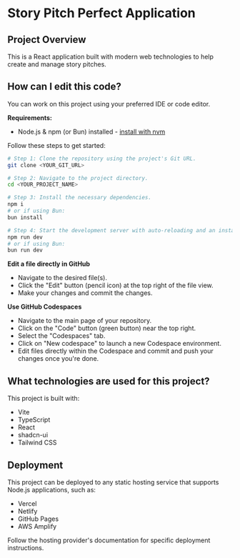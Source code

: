 # Story Pitch Perfect Application

## Project Overview

This is a React application built with modern web technologies to help create and manage story pitches.

## How can I edit this code?

You can work on this project using your preferred IDE or code editor.

**Requirements:**
- Node.js & npm (or Bun) installed - [install with nvm](https://github.com/nvm-sh/nvm#installing-and-updating)

Follow these steps to get started:

```sh
# Step 1: Clone the repository using the project's Git URL.
git clone <YOUR_GIT_URL>

# Step 2: Navigate to the project directory.
cd <YOUR_PROJECT_NAME>

# Step 3: Install the necessary dependencies.
npm i
# or if using Bun:
bun install

# Step 4: Start the development server with auto-reloading and an instant preview.
npm run dev
# or if using Bun:
bun run dev
```

**Edit a file directly in GitHub**

- Navigate to the desired file(s).
- Click the "Edit" button (pencil icon) at the top right of the file view.
- Make your changes and commit the changes.

**Use GitHub Codespaces**

- Navigate to the main page of your repository.
- Click on the "Code" button (green button) near the top right.
- Select the "Codespaces" tab.
- Click on "New codespace" to launch a new Codespace environment.
- Edit files directly within the Codespace and commit and push your changes once you're done.

## What technologies are used for this project?

This project is built with:

- Vite
- TypeScript
- React
- shadcn-ui
- Tailwind CSS

## Deployment

This project can be deployed to any static hosting service that supports Node.js applications, such as:
- Vercel
- Netlify
- GitHub Pages
- AWS Amplify

Follow the hosting provider's documentation for specific deployment instructions.
